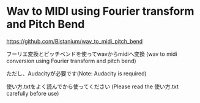 # Wav to MIDI using Fourier transform and Pitch Bend

https://github.com/Bistanium/wav_to_midi_pitch_bend

フーリエ変換とピッチベンドを使ってwavからmidiへ変換
(wav to midi conversion using Fourier transform and pitch bend)

ただし、Audacityが必要です(Note: Audacity is required)

使い方.txtをよく読んでから使ってください
(Please read the 使い方.txt carefully before use)

